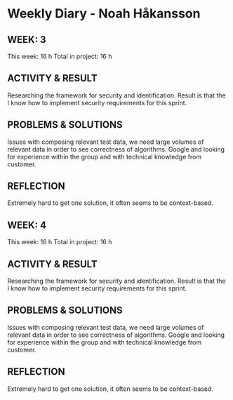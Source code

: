 # Weekly Diary - Noah Håkansson

## WEEK: 3 
This week: 16 h 
Total in project: 16 h 

## ACTIVITY & RESULT
Researching the framework for security and identification. Result is that the I know how to implement security requirements for this sprint.

## PROBLEMS & SOLUTIONS 
Issues with composing relevant test data, we need large volumes of relevant data in order to see correctness of algorithms. Google and looking for experience within the group and with technical knowledge from customer. 

## REFLECTION  
Extremely hard to get one solution, it often seems to be context-based.

## WEEK: 4 
This week: 16 h 
Total in project: 16 h 

## ACTIVITY & RESULT
Researching the framework for security and identification. Result is that the I know how to implement security requirements for this sprint.

## PROBLEMS & SOLUTIONS 
Issues with composing relevant test data, we need large volumes of relevant data in order to see correctness of algorithms. Google and looking for experience within the group and with technical knowledge from customer. 

## REFLECTION  
Extremely hard to get one solution, it often seems to be context-based.
